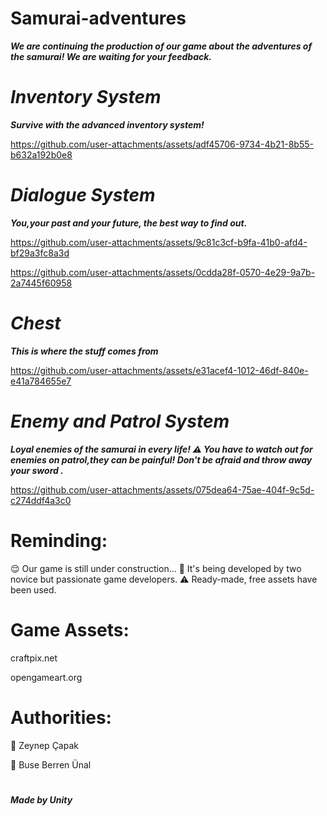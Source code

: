 # Samurai-adventures
<b><i> We are continuing the production of our game about the adventures of the samurai! We are waiting for your feedback. </i></b>
# <i> Inventory System </i>
<b><i> Survive with the advanced inventory system! </i></b>

https://github.com/user-attachments/assets/adf45706-9734-4b21-8b55-b632a192b0e8

# <i> Dialogue System </i>
<b><i> You,your past and your future, the best way to find out.</i></b>

https://github.com/user-attachments/assets/9c81c3cf-b9fa-41b0-afd4-bf29a3fc8a3d 

https://github.com/user-attachments/assets/0cdda28f-0570-4e29-9a7b-2a7445f60958

# <i> Chest </i>
<b><i> This is where the stuff comes from </i></b>

https://github.com/user-attachments/assets/e31acef4-1012-46df-840e-e41a784655e7


# <i> Enemy and Patrol System </i>
<b><i> Loyal enemies of the samurai in every life! </i></b>
<b><i> :warning: You have to watch out for enemies on patrol,they can be painful! Don't be afraid and throw away your sword . </i></b>

https://github.com/user-attachments/assets/075dea64-75ae-404f-9c5d-c274ddf4a3c0


# Reminding: 
:relieved: Our game is still under construction...
:hugs: It's being developed by two novice but passionate game developers.
:warning: Ready-made, free assets have been used.

# Game Assets: 

craftpix.net

opengameart.org

# Authorities:

:monocle_face: Zeynep Çapak

:monocle_face: Buse Berren Ünal

# 
<b><i> Made by Unity </i></b>






